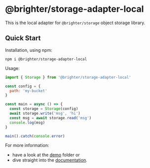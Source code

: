 # @brighter/storage-adapter-local

This is the local adapter for `@brighter/storage` object storage library.

## Quick Start

Installation, using npm:

```
npm i @brighter/storage-adapter-local
```

Usage:

```js
import { Storage } from '@brighter/storage-adapter-local'

const config = {
  path: 'my-bucket'
}

const main = async () => {
  const storage = Storage(config)
  await storage.write('msg', 'hi')
  const msg = await storage.read('msg')
  console.log(msg)
}

main().catch(console.error)
```

For more information:

- have a look at the [demo](demo/) folder or
- dive straight into the [documentation](docs/Storage.md).
